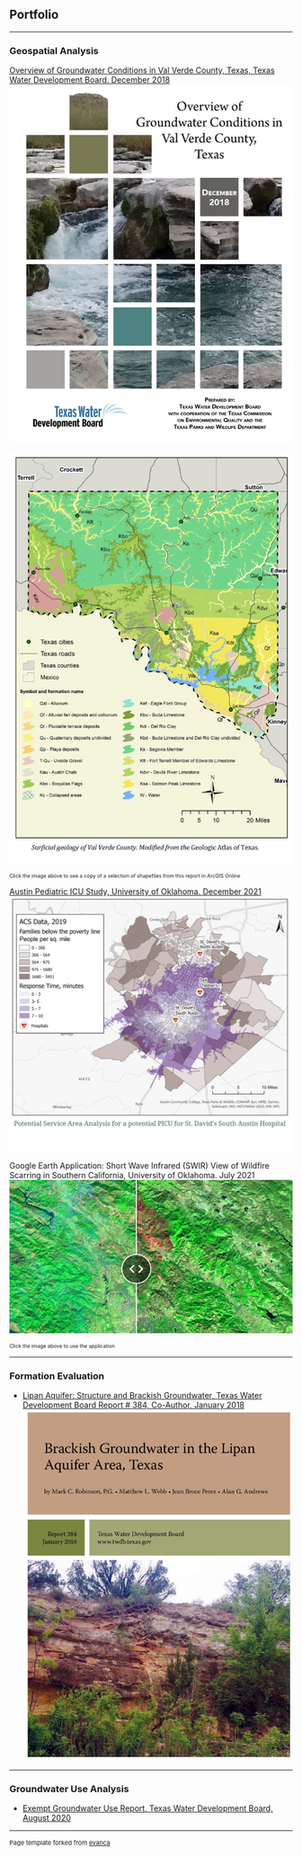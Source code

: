 ## Portfolio

---
### Geospatial Analysis

[Overview of Groundwater Conditions in Val Verde County,
Texas, Texas Water Development Board. December 2018](https://www.twdb.texas.gov/groundwater/special_projects/valverde/index.asp)
[![](images/ValVerdeCo_Report.JPG)](https://www.twdb.texas.gov/groundwater/special_projects/valverde/docs/Groundwater-Resources-of-Val-Verde-County-86th-legislature.pdf)

[![](images/ValVerdeCo_GeoMap.jpg)](https://uok.maps.arcgis.com/apps/mapviewer/index.html?webmap=15a06df44a54431f9b7c7bdd35aee591)
<p style="font-size:9px"> Click the image above to see a copy of a selection of shapefiles from this report in ArcGIS Online </p>


[Austin Pediatric ICU Study, University of Oklahoma. December 2021](https://storymaps.arcgis.com/stories/9938c4c9cac14ab8a85c5ce09f297829)
<img src="images/ICUStudy_ProposedSite.jpg"/>

Google Earth Application: Short Wave Infrared (SWIR) View of Wildfire Scarring in Southern California, University of Oklahoma. July 2021
[![](images/Earth_Engine_App.png)](https://jeanbroce.users.earthengine.app/view/firesapp)
<p style="font-size:9px"> Click the image above to use the application </p>

---

### Formation Evaluation

- [Lipan Aquifer: Structure and Brackish Groundwater, Texas Water Development Board Report # 384, Co-Author, January 2018](https://www.twdb.texas.gov/groundwater/bracs/studies/Lipan/index.asp)
[![](images/Lipan_Report.JPG)](https://www.twdb.texas.gov/publications/reports/numbered_reports/doc/R384_Lipan.pdf)

---

### Groundwater Use Analysis

- [Exempt Groundwater Use Report, Texas Water Development Board, August 2020](https://github.com/jbprz-OU/jeanbroceperez.github.io/raw/master/pdf/TWDB_EXEMPTGWUSE_REPORT.pdf)

---
<p style="font-size:11px">Page template forked from <a href="https://github.com/evanca/quick-portfolio">evanca</a></p>
<!-- Remove above link if you don't want to attibute -->
